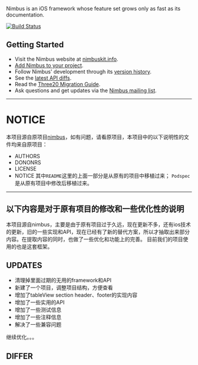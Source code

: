Nimbus is an iOS framework whose feature set grows only as fast as its documentation.

[![Build Status](https://travis-ci.org/jverkoey/nimbus.svg)](https://travis-ci.org/jverkoey/nimbus)

Getting Started
---------------

- Visit the Nimbus website at [nimbuskit.info](http://nimbuskit.info).
- [Add Nimbus to your project](http://wiki.nimbuskit.info/Add-Nimbus-to-your-project).
- Follow Nimbus' development through its [version history](http://docs.nimbuskit.info/group___version-_history.html).
- See the [latest API diffs](http://docs.nimbuskit.info/group___version-9-3.html).
- Read the [Three20 Migration Guide](http://docs.nimbuskit.info/group___three20-_migration-_guide.html).
- Ask questions and get updates via the [Nimbus mailing list](http://groups.google.com/group/nimbusios).



---------------


# NOTICE
本项目源自原项目[nimbus](https://github.com/jverkoey/nimbus.git)，如有问题，请看原项目，本项目中的以下说明性的文件均来自原项目：
* AUTHORS
* DONONRS
* LICENSE
* NOTICE
其中`README`这里的上面一部分是从原有的项目中移植过来；
`Podspec`是从原有项目中修改后移植过来。

---------------------
以下内容是对于原有项目的修改和一些优化性的说明
---------------------

本项目源自nimbus，主要是由于原有项目过于久远，现在更新不多，还有ios技术的更新，旧的一些实现和API，现在已经有了新的替代方案，所以才抽取出来部分内容。在提取内容的同时，也做了一些优化和功能上的完善。
目前我们的项目使用的也是这套框架。

## UPDATES

* 清理掉里面过期的无用的framework和API
* 新建了一个项目，调整项目结构，方便查看
* 增加了tableView section header、footer的实现内容
* 增加了一些实用的API
* 增加了一些测试信息
* 增加了一些注释信息
* 解决了一些兼容问题

继续优化。。。

## DIFFER



